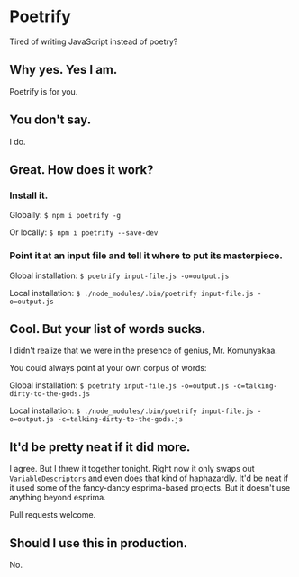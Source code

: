 # Poetrify

Tired of writing JavaScript instead of poetry?

## Why yes. Yes I am.

Poetrify is for you.

## You don't say.

I do.

## Great. How does it work?

### Install it.

Globally:
`$ npm i poetrify -g`

Or locally:
`$ npm i poetrify --save-dev`

### Point it at an input file and tell it where to put its masterpiece.

Global installation:
`$ poetrify input-file.js -o=output.js`

Local installation:
`$ ./node_modules/.bin/poetrify input-file.js -o=output.js`

## Cool. But your list of words sucks.

I didn't realize that we were in the presence of genius, Mr. Komunyakaa.

You could always point at your own corpus of words:

Global installation:
`$ poetrify input-file.js -o=output.js -c=talking-dirty-to-the-gods.js`

Local installation:
`$ ./node_modules/.bin/poetrify input-file.js -o=output.js -c=talking-dirty-to-the-gods.js`

## It'd be pretty neat if it did more.

I agree. But I threw it together tonight. Right now it only swaps out `VariableDescriptors` and even does that kind of haphazardly. It'd be neat if it used some of the fancy-dancy esprima-based projects. But it doesn't use anything beyond esprima.

Pull requests welcome.

## Should I use this in production.

No.

